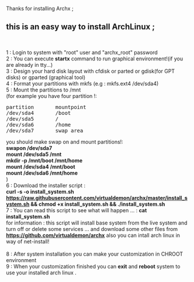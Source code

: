 Thanks for installing Archx ;<br/>

<h2>this is an easy way to install ArchLinux ;</h2><br/>

1 : Login to system with "root" user and "archx_root" password <br/>
2 : You can execute <b>startx</b> command to run graphical environment!(if you are already in tty...) <br/>
3 : Design your hard disk layout with cfdisk or parted or gdisk(for GPT disks) or gparted (graphical tool)<br/> 
4 : Format your partitions with mkfs (e.g : mkfs.ext4 /dev/sda4) <br/>
5 : Mount the partitions to /mnt<br/> 
(for example you have four partition !:<br/>
<pre>
partition       mountpoint
/dev/sda4       /boot
/dev/sda5       /
/dev/sda6       /home
/dev/sda7       swap area
</pre>
you should make swap on and mount partitions!:<br/>
<b>swapon /dev/sda7</b><br/>
<b>mount /dev/sda5 /mnt</b><br/>
<b>mkdir -p /mnt/boot /mnt/home</b><br/>
<b>mount /dev/sda4 /mnt/boot</b><br/>
<b>mount /dev/sda6 /mnt/home</b><br/>
)<br/>
6 : Download the installer script :<br/> 
<b>curl -s -o install_system.sh https://raw.githubusercontent.com/virtualdemon/archx/master/install_system.sh && chmod +x install_system.sh && ./install_system.sh
</b><br/> 
7 : You can read this script to see what will happen ... : <b> cat install_system.sh </b><br/>
for information : this script will install base system from the live system and turn off or delete some services ... and download some other files from <b>https://github.com/virtualdemon/archx</b> also you can intall arch linux in way of net-install! <br/><br/>
8 : After system installation you can make your customization in CHROOT environment <br/>
9 : When your customization finished you can <b>exit</b> and <b>reboot</b> system to use your installed arch linux .
